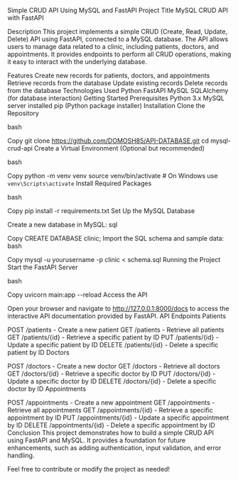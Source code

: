 Simple CRUD API Using MySQL and FastAPI
Project Title
MySQL CRUD API with FastAPI

Description
This project implements a simple CRUD (Create, Read, Update, Delete) API using FastAPI, connected to a MySQL database. The API allows users to manage data related to a clinic, including patients, doctors, and appointments. It provides endpoints to perform all CRUD operations, making it easy to interact with the underlying database.

Features
Create new records for patients, doctors, and appointments
Retrieve records from the database
Update existing records
Delete records from the database
Technologies Used
Python
FastAPI
MySQL
SQLAlchemy (for database interaction)
Getting Started
Prerequisites
Python 3.x
MySQL server installed
pip (Python package installer)
Installation
Clone the Repository

bash

Copy
git clone https://github.com/DOMOSH85/API-DATABASE.git
cd mysql-crud-api
Create a Virtual Environment (Optional but recommended)

bash

Copy
python -m venv venv
source venv/bin/activate  # On Windows use `venv\Scripts\activate`
Install Required Packages

bash

Copy
pip install -r requirements.txt
Set Up the MySQL Database

Create a new database in MySQL:
sql

Copy
CREATE DATABASE clinic;
Import the SQL schema and sample data:
bash

Copy
mysql -u yourusername -p clinic < schema.sql
Running the Project
Start the FastAPI Server

bash

Copy
uvicorn main:app --reload
Access the API

Open your browser and navigate to http://127.0.0.1:8000/docs to access the interactive API documentation provided by FastAPI.
API Endpoints
Patients

POST /patients - Create a new patient
GET /patients - Retrieve all patients
GET /patients/{id} - Retrieve a specific patient by ID
PUT /patients/{id} - Update a specific patient by ID
DELETE /patients/{id} - Delete a specific patient by ID
Doctors

POST /doctors - Create a new doctor
GET /doctors - Retrieve all doctors
GET /doctors/{id} - Retrieve a specific doctor by ID
PUT /doctors/{id} - Update a specific doctor by ID
DELETE /doctors/{id} - Delete a specific doctor by ID
Appointments

POST /appointments - Create a new appointment
GET /appointments - Retrieve all appointments
GET /appointments/{id} - Retrieve a specific appointment by ID
PUT /appointments/{id} - Update a specific appointment by ID
DELETE /appointments/{id} - Delete a specific appointment by ID
Conclusion
This project demonstrates how to build a simple CRUD API using FastAPI and MySQL. It provides a foundation for future enhancements, such as adding authentication, input validation, and error handling.

Feel free to contribute or modify the project as needed!
